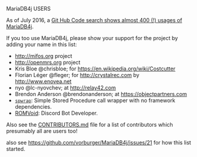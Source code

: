MariaDB4j USERS

As of July 2016, a [Git Hub Code search shows almost 400 (!) usages of MariaDB4j](https://github.com/search?p=3&q=MariaDB4j&type=Code&utf8=%E2%9C%93).

If you too use MariaDB4j, please show your support for the project by adding your name in this list:

- http://mifos.org project
- http://openmrs.org project
- Kris Bloe @chrisbloe; for https://en.wikipedia.org/wiki/Costcutter
- Florian Léger @fleger; for http://crystalrec.com by http://www.enovea.net
- nyo @lc-nyovchev; at http://relay42.com  
- Brendon Anderson @brendonanderson; at https://objectpartners.com
- [`spwrap`](https://github.com/mhewedy/spwrap): Simple Stored Procedure call wrapper with no framework dependencies.
- [ROMVoid](https://github.com/ROMVoid95): Discord Bot Developer. 


Also see the [CONTRIBUTORS.md](CONTRIBUTORS.md) file for a list of contributors which presumably all are users too! 

also see https://github.com/vorburger/MariaDB4j/issues/21 for how this list started.
